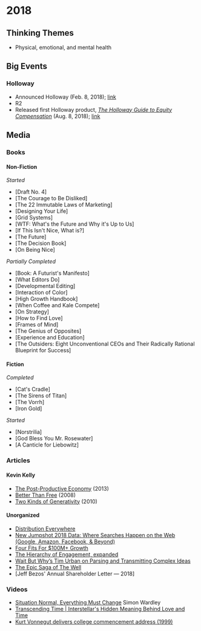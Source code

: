 # 2018

## Thinking Themes
* Physical, emotional, and mental health

## Big Events

### Holloway

* Announced Holloway (Feb. 8, 2018); [link](https://medium.com/holloway-guides/introducing-holloway-reliable-in-depth-knowledge-a560b3425ef7)
* R2
* Released first Holloway product, [*The Holloway Guide to Equity Compensation*](https://www.holloway.com/g/og-equity-compensation) (Aug. 8, 2018); [link](https://medium.com/holloway-guides/the-first-holloway-guide-88d6785ffb31)

## Media

### Books

#### Non-Fiction

*Started*
* [Draft No. 4]
* [The Courage to Be Disliked]
* [The 22 Immutable Laws of Marketing]
* [Designing Your Life]
* [Grid Systems]
* [WTF: What's the Future and Why it's Up to Us]
* [If This Isn't Nice, What is?]
* [The Future]
* [The Decision Book]
* [On Being Nice]

*Partially Completed*
* [Book: A Futurist's Manifesto]
* [What Editors Do]
* [Developmental Editing]
* [Interaction of Color]
* [High Growth Handbook]
* [When Coffee and Kale Compete]
* [On Strategy]
* [How to Find Love]
* [Frames of Mind]
* [The Genius of Opposites]
* [Experience and Education]
* [The Outsiders: Eight Unconventional CEOs and Their Radically Rational Blueprint for Success]


#### Fiction

*Completed*
* [Cat's Cradle]
* [The Sirens of Titan]
* [The Vorrh]
* [Iron Gold]

*Started*
* [Norstrilia]
* [God Bless You Mr. Rosewater]
* [A Canticle for Liebowitz]


### Articles

#### Kevin Kelly
* [The Post-Productive Economy](https://kk.org/thetechnium/the-post-produc/) (2013)
* [Better Than Free](https://kk.org/thetechnium/better-than-fre/) (2008)
* [Two Kinds of Generativity](https://kk.org/thetechnium/two-kinds-of-ge/) (2010)

#### Unorganized
* [Distribution Everywhere](https://book.pressbooks.com/chapter/distribution-everywhere-andrew-savikas)
* [New Jumpshot 2018 Data: Where Searches Happen on the Web (Google, Amazon, Facebook, & Beyond)](https://sparktoro.com/blog/new-jumpshot-2018-data-where-searches-happen-on-the-web-google-amazon-facebook-beyond/)
* [Four Fits For $100M+ Growth](https://brianbalfour.com/four-fits-growth-framework)
* [The Hierarchy of Engagement, expanded](https://medium.com/@sarahtavel/the-hierarchy-of-engagement-expanded-648329d60804)
* [Wait But Why’s Tim Urban on Parsing and Transmitting Complex Ideas](http://firstround.com/review/wait-but-whys-tim-urban-on-parsing-and-transmitting-complex-ideas/)
* [The Epic Saga of The Well](https://www.wired.com/1997/05/ff-well/)
* [Jeff Bezos' Annual Shareholder Letter — 2018]


### Videos

* [Situation Normal, Everything Must Change](https://www.youtube.com/watch?v=Ty6pOVEc3bA&list=LL9u4XcoAKmH_ZFXTVY1nytg&t=9s&index=5) Simon Wardley
* [Transcending Time | Interstellar's Hidden Meaning Behind Love and Time](https://www.youtube.com/watch?v=t6kqaip7WS4&list=LL9u4XcoAKmH_ZFXTVY1nytg&t=1s&index=9)
* [Kurt Vonnegut delivers college commencement address (1999)](https://www.youtube.com/watch?v=jIselfzgtO0&list=LL9u4XcoAKmH_ZFXTVY1nytg&t=1s&index=10)
